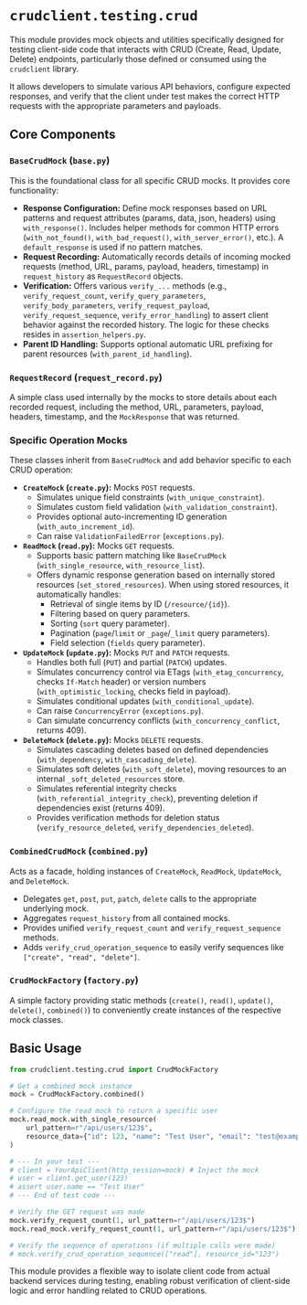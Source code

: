 # `crudclient.testing.crud`

This module provides mock objects and utilities specifically designed for testing client-side code that interacts with CRUD (Create, Read, Update, Delete) endpoints, particularly those defined or consumed using the `crudclient` library.

It allows developers to simulate various API behaviors, configure expected responses, and verify that the client under test makes the correct HTTP requests with the appropriate parameters and payloads.

## Core Components

### `BaseCrudMock` (`base.py`)

This is the foundational class for all specific CRUD mocks. It provides core functionality:

*   **Response Configuration:** Define mock responses based on URL patterns and request attributes (params, data, json, headers) using `with_response()`. Includes helper methods for common HTTP errors (`with_not_found()`, `with_bad_request()`, `with_server_error()`, etc.). A `default_response` is used if no pattern matches.
*   **Request Recording:** Automatically records details of incoming mocked requests (method, URL, params, payload, headers, timestamp) in `request_history` as `RequestRecord` objects.
*   **Verification:** Offers various `verify_...` methods (e.g., `verify_request_count`, `verify_query_parameters`, `verify_body_parameters`, `verify_request_payload`, `verify_request_sequence`, `verify_error_handling`) to assert client behavior against the recorded history. The logic for these checks resides in `assertion_helpers.py`.
*   **Parent ID Handling:** Supports optional automatic URL prefixing for parent resources (`with_parent_id_handling`).

### `RequestRecord` (`request_record.py`)

A simple class used internally by the mocks to store details about each recorded request, including the method, URL, parameters, payload, headers, timestamp, and the `MockResponse` that was returned.

### Specific Operation Mocks

These classes inherit from `BaseCrudMock` and add behavior specific to each CRUD operation:

*   **`CreateMock` (`create.py`):** Mocks `POST` requests.
    *   Simulates unique field constraints (`with_unique_constraint`).
    *   Simulates custom field validation (`with_validation_constraint`).
    *   Provides optional auto-incrementing ID generation (`with_auto_increment_id`).
    *   Can raise `ValidationFailedError` (`exceptions.py`).
*   **`ReadMock` (`read.py`):** Mocks `GET` requests.
    *   Supports basic pattern matching like `BaseCrudMock` (`with_single_resource`, `with_resource_list`).
    *   Offers dynamic response generation based on internally stored resources (`set_stored_resources`). When using stored resources, it automatically handles:
        *   Retrieval of single items by ID (`/resource/{id}`).
        *   Filtering based on query parameters.
        *   Sorting (`sort` query parameter).
        *   Pagination (`page`/`limit` or `_page`/`_limit` query parameters).
        *   Field selection (`fields` query parameter).
*   **`UpdateMock` (`update.py`):** Mocks `PUT` and `PATCH` requests.
    *   Handles both full (`PUT`) and partial (`PATCH`) updates.
    *   Simulates concurrency control via ETags (`with_etag_concurrency`, checks `If-Match` header) or version numbers (`with_optimistic_locking`, checks field in payload).
    *   Simulates conditional updates (`with_conditional_update`).
    *   Can raise `ConcurrencyError` (`exceptions.py`).
    *   Can simulate concurrency conflicts (`with_concurrency_conflict`, returns 409).
*   **`DeleteMock` (`delete.py`):** Mocks `DELETE` requests.
    *   Simulates cascading deletes based on defined dependencies (`with_dependency`, `with_cascading_delete`).
    *   Simulates soft deletes (`with_soft_delete`), moving resources to an internal `_soft_deleted_resources` store.
    *   Simulates referential integrity checks (`with_referential_integrity_check`), preventing deletion if dependencies exist (returns 409).
    *   Provides verification methods for deletion status (`verify_resource_deleted`, `verify_dependencies_deleted`).

### `CombinedCrudMock` (`combined.py`)

Acts as a facade, holding instances of `CreateMock`, `ReadMock`, `UpdateMock`, and `DeleteMock`.

*   Delegates `get`, `post`, `put`, `patch`, `delete` calls to the appropriate underlying mock.
*   Aggregates `request_history` from all contained mocks.
*   Provides unified `verify_request_count` and `verify_request_sequence` methods.
*   Adds `verify_crud_operation_sequence` to easily verify sequences like `["create", "read", "delete"]`.

### `CrudMockFactory` (`factory.py`)

A simple factory providing static methods (`create()`, `read()`, `update()`, `delete()`, `combined()`) to conveniently create instances of the respective mock classes.

## Basic Usage

```python
from crudclient.testing.crud import CrudMockFactory

# Get a combined mock instance
mock = CrudMockFactory.combined()

# Configure the read mock to return a specific user
mock.read_mock.with_single_resource(
    url_pattern=r"/api/users/123$",
    resource_data={"id": 123, "name": "Test User", "email": "test@example.com"}
)

# --- In your test ---
# client = YourApiClient(http_session=mock) # Inject the mock
# user = client.get_user(123)
# assert user.name == "Test User"
# --- End of test code ---

# Verify the GET request was made
mock.verify_request_count(1, url_pattern=r"/api/users/123$")
mock.read_mock.verify_request_count(1, url_pattern=r"/api/users/123$") # Can also verify on specific mock

# Verify the sequence of operations (if multiple calls were made)
# mock.verify_crud_operation_sequence(["read"], resource_id="123")

```

This module provides a flexible way to isolate client code from actual backend services during testing, enabling robust verification of client-side logic and error handling related to CRUD operations.